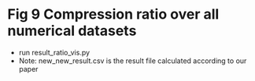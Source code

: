 # Fig 9    Compression ratio over all numerical datasets
+ run result_ratio_vis.py
+ Note: new_new_result.csv is the result file calculated according to our paper